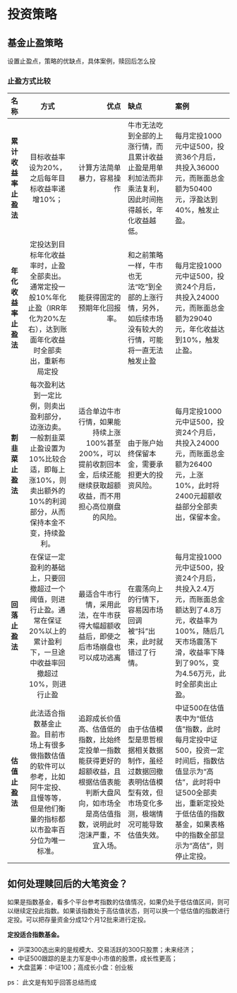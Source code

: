 # 投资策略

## 基金止盈策略

设置止盈点，策略的优缺点，具体案例，赎回后怎么投

### 止盈方式比较


|      名称        |      方式     |     优点     |    缺点         |   案例        |   
| :------------- | :----------: | -----------: | :------------- |:------------- |
| **累计收益率止盈法** | 目标收益率设为20%，之后每年目标收益率递增10%；| 计算方法简单暴力，容易操作| 牛市无法吃到全部的上涨行情，而且累计收益止盈是用单利加法而非乘法复利，因此时间拖得越长，年化收益越低。| 每月定投1000元中证500，投资36个月后，共投入36000元，而账面总金额为50400元，浮盈达到40%，触发止盈。| 
| **年化收益率止盈法**  |定投达到目标年化收益率时，止盈全部卖出。通常定投一般10%年化止盈（IRR年化为20%左右），达到账面年化收益时全部卖出，重新布局定投 | 能获得固定的预期年化回报率。 |和之前策略一样，牛市也无法“吃”到全部的上涨行情，另外，如后续市场没有较大的行情，可能将一直无法触发止盈| 每月定投1000元中证500，投资24个月后，共投入24000元，而账面总金额为29040元，年化收益达到10%，触发止盈。|
| **割韭菜止盈法**  | 每次盈利达到一定比例，则卖出盈利部分，边涨边卖。一般割韭菜止盈设置为10%比较合适，即每上涨10%，则卖出额外的10%的利润部分，从而保持本金不变，持续盈利。 | 适合单边牛市行情，如果能持续上涨100%甚至200%，可以提前收割回本金，后续还能继续获取超额收益，而不用担心高位崩盘的风险。 | 由于账户始终保留本金，需要承担更大的投资风险。| 每月定投1000元中证500，投资24个月后，共投入24000元，而账面总金额为26400元，上涨10%，此时将2400元超额收益部分全部卖出，保留本金。|
| **回落止盈法**  | 在保证一定盈利的基础上，只要回撤超过一个阈值，则进行止盈。通常在保证20%以上的累计盈利下，一旦途中收益率回撤超过10%，则进行止盈 |最适合牛市行情，采用此法，在牛市获得大幅超额收益后，即使之后市场崩盘也可以成功逃离 | 在震荡向上的行情下，容易因市场回调被“抖”出来，此时就错过了行情。| 每月定投1000元中证500，投资24个月后，共投入2.4万元，而账面总金额达到了4.8万元，收益率为100%，随后几天市场震荡下滑，收益率下降到了90%，变为4.56万元，此时全部卖出止盈。|
| **估值止盈法**  | 此法适合指数基金止盈。目前市场上有很多做指数估值的软件可以参考，比如阿牛定投、且慢等等，但是他们衡量的指标都以市盈率百分位为唯一标准。 | 追踪成长价值高、估值低的指数，比始终定投单一指数能获得更好的超额收益，且根据估值表能判断大盘风向，如市场全是高估值指数，说明此时泡沫严重，不宜入场。 | 由于估值模型是思哲根据相关数据制作，虽经过数据回撤表明估值模型有效，但市场变化多测，极端情况可能导致估值失效。| 中证500在估值表中为“低估值”指数，此时每月定投中证500，投资一定时间后，指数估值显示为“高估”，此时将中证500全部卖出，重新定投处于低估值的指数基金，如果表格中的指数全部显示为“高估”，则停止定投。|



## 如何处理赎回后的大笔资金？

如果是指数基金，看多个平台参考指数的估值情况，如果仍处于低估值区间，则可以继续定投此指数。如果该指数处于高估值状态，则可以换一个低估值的指数进行定投。可以把存量资金分成12个月12批来进行定投。

**定投适合指数基金。**

- 沪深300选出来的是规模大、交易活跃的300只股票；未来经济；
- 中证500跟踪的是主力军是中小市值的股票，成长性更高；
- 大盘蓝筹：中证100；高成长小盘：创业板


ps： 此文是有知乎回答总结而成
